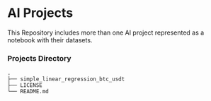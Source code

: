 # AI Projects
This Repository includes more than one AI project represented as a notebook with their datasets.

### Projects Directory

    .
    ├── simple_linear_regression_btc_usdt                          
    ├── LICENSE
    └── README.md

